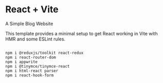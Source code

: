 # React + Vite

A Simple Blog Website


This template provides a minimal setup to get React working in Vite with HMR and some ESLint rules.

```Typercript

npm i @reduxjs/toolkit react-redux
npm i react-router-dom
npm i appwrite
npm i @tinymce/tinymce-react
npm i html-react parser
npm i react-hook-form

```
